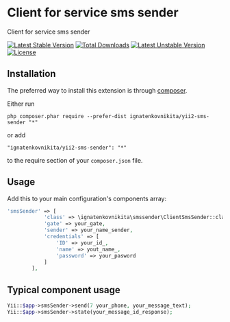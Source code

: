 Client for service sms sender
=============================
Client for service sms sender

[![Latest Stable Version](https://poser.pugx.org/ignatenkovnikita/yii2-sms-sender/v/stable)](https://packagist.org/packages/ignatenkovnikita/yii2-sms-sender) [![Total Downloads](https://poser.pugx.org/ignatenkovnikita/yii2-sms-sender/downloads)](https://packagist.org/packages/ignatenkovnikita/yii2-sms-sender) [![Latest Unstable Version](https://poser.pugx.org/ignatenkovnikita/yii2-sms-sender/v/unstable)](https://packagist.org/packages/ignatenkovnikita/yii2-sms-sender) [![License](https://poser.pugx.org/ignatenkovnikita/yii2-sms-sender/license)](https://packagist.org/packages/ignatenkovnikita/yii2-sms-sender)

Installation
------------

The preferred way to install this extension is through [composer](http://getcomposer.org/download/).

Either run

```
php composer.phar require --prefer-dist ignatenkovnikita/yii2-sms-sender "*"
```

or add

```
"ignatenkovnikita/yii2-sms-sender": "*"
```

to the require section of your `composer.json` file.


Usage
-----

Add this to your main configuration's components array:

```php
'smsSender' => [
            'class' => \ignatenkovnikita\smssender\ClientSmsSender::className(),
            'gate' => your_gate,
            'sender' => your_name_sender,
            'credentials' => [
                'ID' => your_id_,
                'name' => yout_name_,
                'password' => your_pasword
            ]
        ],
```
Typical component usage
-----------------------
```php
Yii::$app->smsSender->send(7 your_phone, your_message_text);
Yii::$app->smsSender->state(your_message_id_response);
```
